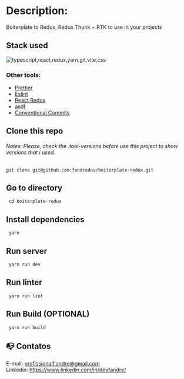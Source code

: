 # Description:

Boiterplate to Redux, Redux Thunk + RTK to use in your projects

## Stack used

<img src="https://skillicons.dev/icons?i=typescript,react,redux,yarn,git,vite,css&theme=dark" alt="typescript,react,redux,yarn,git,vite,css" />

### Other tools:

- [Prettier](https://eslint.org/)
- [Eslint](https://prettier.io/)
- [React Redux](https://react-redux.js.org/)
- [asdf](https://asdf-vm.com/)
- [Conventional Commits](https://www.conventionalcommits.org/en/v1.0.0/)

## Clone this repo

###### Notes: Please, check the .tool-versions before use this project to show versions that i used.

```
git clone git@github.com:fandredev/boiterplate-redux.git
```

## Go to directory

```
 cd boiterplate-redux
```

## Install dependencies

```
 yarn
```

## Run server

```
 yarn run dev
```

## Run linter

```
 yarn run lint
```

## Run Build (OPTIONAL)

```
 yarn run build
```

## :mailbox_with_no_mail: Contatos

E-mail: profissionalf.andre@gmail.com<br>
Linkedin: https://www.linkedin.com/in/devfandre/<br>
